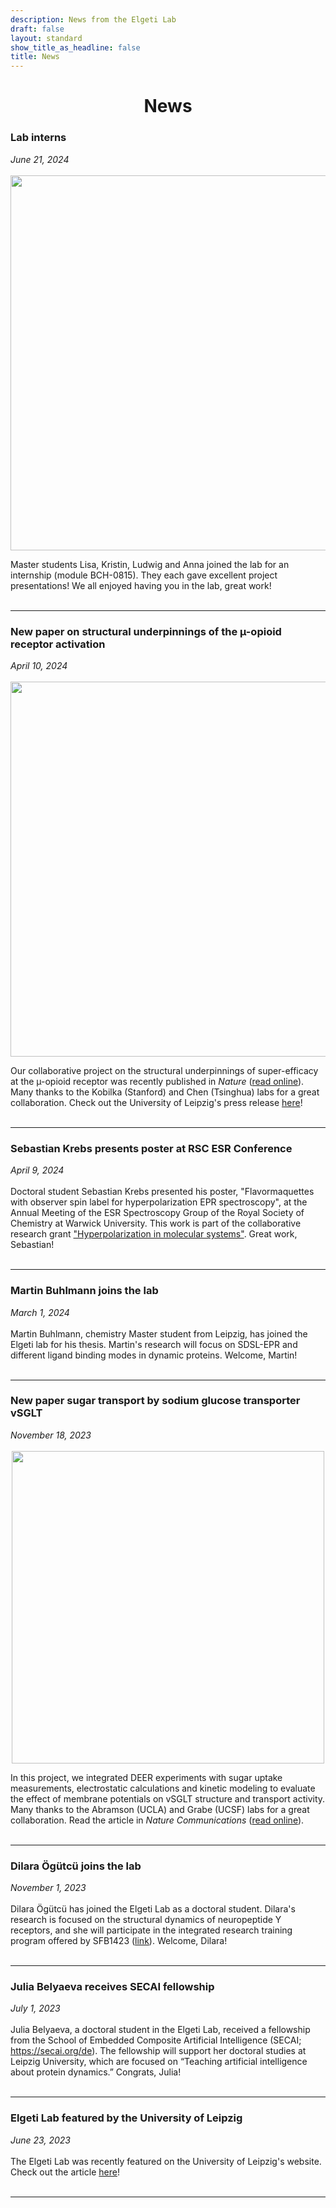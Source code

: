 ```yaml
---
description: News from the Elgeti Lab
draft: false
layout: standard
show_title_as_headline: false
title: News
---
```


<center>
<h1 class="f1">News</h1>
</center>


<!---
<h3 class="f3">TITLE</h3>
<i>DATE</i>
<br><br>
TEXT
<br><br>
<hr>
--->

<h3 class="f3">Lab interns</h3>
<i>June 21, 2024</i>
<br><br>

<center>
<img src="../img/Interns2024.jpg" width="600"></img>
</center>

Master students Lisa, Kristin, Ludwig and Anna joined the lab for an internship (module BCH-0815). They each gave excellent project presentations! We all enjoyed having you in the lab, great work!
<br><br>
<hr>

<h3 class="f3">New paper on structural underpinnings of the µ-opioid receptor activation</h3>
<i>April 10, 2024</i>
<br><br>

<center>
<img src="../img/Nature2024.jpg" width="600"></img>
</center>

Our collaborative project on the structural underpinnings of super-efficacy at the µ-opioid receptor was recently published in <i>Nature</i> (<a href="https://doi.org/10.1038/s41586-024-07295-2">read online</a>). Many thanks to the Kobilka (Stanford) and Chen (Tsinghua) labs for a great collaboration. Check out the University of Leipzig's press release <a href="https://research.uni-leipzig.de/sfb1423/insight-into-the-molecular-causes-of-different-functions-of-the-opioid-receptor/">here</a>!
<br><br>
<hr>

<h3 class="f3">Sebastian Krebs presents poster at RSC ESR Conference</h3>
<i>April 9, 2024</i>
<br><br>
Doctoral student Sebastian Krebs presented his poster, "Flavormaquettes with observer spin label for hyperpolarization EPR spectroscopy", at the Annual Meeting of the ESR Spectroscopy Group of the Royal Society of Chemistry at Warwick University. This work is part of the collaborative research grant <a href="https://www.hypmol.net/b7/">"Hyperpolarization in molecular systems"</a>. Great work, Sebastian!
<br><br>
<hr>



<h3 class="f3">Martin Buhlmann joins the lab</h3>
<i>March 1, 2024</i>
<br><br>
Martin Buhlmann, chemistry Master student from Leipzig, has joined the Elgeti lab for his thesis. Martin's research will focus on SDSL-EPR and different ligand binding modes in dynamic proteins. Welcome, Martin!
<br><br>
<hr>

<h3 class="f3">New paper sugar transport by sodium glucose transporter vSGLT</h3>
<i>November 18, 2023</i>
<br><br>

<center>
<img src="../img/NatComm2023.jpg" width="500"></img>
</center>

In this project, we integrated DEER experiments with sugar uptake measurements, electrostatic calculations and kinetic modeling to evaluate the effect of membrane potentials on vSGLT structure and transport activity.
Many thanks to the Abramson (UCLA) and Grabe (UCSF) labs for a great collaboration. Read the article in <i>Nature Communications</i> (<a href="https://www.nature.com/articles/s41467-023-43119-z">read online</a>).
<br><br>
<hr>


<h3 class="f3">Dilara Ögütcü joins the lab</h3>
<i>November 1, 2023</i>
<br><br>
Dilara Ögütcü has joined the Elgeti Lab as a doctoral student. Dilara's research is focused on the structural dynamics of neuropeptide Y receptors, and she will participate in the integrated research training program offered by SFB1423 (<a href="https://research.uni-leipzig.de/sfb1423/a03-elgeti-schmidt/">link</a>). Welcome, Dilara!
<br><br>
<hr>


<h3 class="f3">Julia Belyaeva receives SECAI fellowship</h3>
<i>July 1, 2023</i>
<br><br>
Julia Belyaeva, a doctoral student in the Elgeti Lab, received a fellowship from the School of Embedded Composite Artificial Intelligence (SECAI; <a href="https://secai.org/de">https://secai.org/de</a>). The fellowship will support her doctoral studies at Leipzig University, which are focused on “Teaching artificial intelligence about protein dynamics.” Congrats, Julia!
<br><br>
<hr>


<h3 class="f3">Elgeti Lab featured by the University of Leipzig</h3>
<i>June 23, 2023</i>
<br><br>
The Elgeti Lab was recently featured on the University of Leipzig's website. Check out the article <a href="https://magazin.uni-leipzig.de/en/en-detail-leipziger-universitaetsmagazin/artikel/der-grosse-magnet-im-keller-2023-05-17">here</a>!
<br><br>
<hr>
